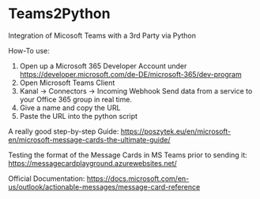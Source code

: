 # Teams2Python
Integration of  Micosoft Teams with a 3rd Party via Python



How-To use:

1. Open up a Microsoft 365 Developer Account
    under https://developer.microsoft.com/de-DE/microsoft-365/dev-program
2. Open Microsoft Teams Client
3. Kanal -> Connectors -> Incoming Webhook
Send data from a service to your Office 365 group in real time.
4. Give a name and copy the URL
5. Paste the URL into the python script



A really good step-by-step Guide:
https://poszytek.eu/en/microsoft-en/microsoft-message-cards-the-ultimate-guide/

Testing the format of the Message Cards in MS Teams prior to sending it:
https://messagecardplayground.azurewebsites.net/

Official Documentation: https://docs.microsoft.com/en-us/outlook/actionable-messages/message-card-reference
